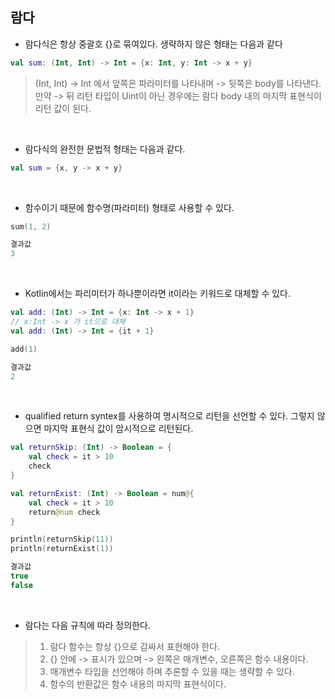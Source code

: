 ## 람다

* 람다식은 항상 중괄호 {}로 묶여있다. 생략하지 않은 형태는 다음과 같다
```kotlin
val sum: (Int, Int) -> Int = {x: Int, y: Int -> x + y}
```
> (Int, Int) -> Int 에서 앞쪽은 파라미터를 나타내며 -> 뒷쪽은 body를 나타낸다.</br>
만약 -> 뒤 리턴 타입이 Uint이 아닌 경우에는 람다 body 내의 마지막 표현식이 리턴 값이 된다.

</br>

* 람다식의 완전한 문법적 형태는 다음과 같다.
```kotlin
val sum = {x, y -> x + y}
```
</br>

* 함수이기 때문에 함수명(파라미터) 형태로 사용할 수 있다.
```kotlin
sum(1, 2)

결과값 
3
```
</br>

* Kotlin에서는 파리미터가 하나뿐이라면 it이라는 키워드로 대체할 수 있다.
```kotlin
val add: (Int) -> Int = {x: Int -> x + 1}
// x:Int -> x 가 it으로 대체
val add: (Int) -> Int = {it + 1}

add(1)

결과값
2
```
</br>

* qualified return syntex를 사용하여 명시적으로 리턴을 선언할 수 있다. 그렇지 않으면 마지막 표현식 값이 암시적으로 리턴된다.
```kotlin
val returnSkip: (Int) -> Boolean = {
    val check = it > 10
    check
}

val returnExist: (Int) -> Boolean = num@{
    val check = it > 10
    return@num check
}

println(returnSkip(11))
println(returnExist(1))

결과값
true
false
```
</br>

* 람다는 다음 규칙에 따라 정의한다.
> 1. 람다 함수는 항상 {}으로 감싸서 표현해야 한다.
> 2. {} 안에 -> 표시가 있으며 -> 왼쪽은 매개변수, 오른쪽은 함수 내용이다.
> 3. 매개변수 타입을 선언해야 하며 추론할 수 있을 때는 생략할 수 있다.
> 4. 함수의 반환값은 함수 내용의 마지막 표현식이다.
